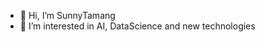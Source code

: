 - 👋 Hi, I’m SunnyTamang
- 👀 I’m interested in AI, DataScience and new technologies
<!--- 💞️ I’m looking to collaborate on ...
- 📫 How to reach me ...-->

<!---
SunnyTamang/SunnyTamang is a ✨ special ✨ repository because its `README.md` (this file) appears on your GitHub profile.
You can click the Preview link to take a look at your changes.
--->
